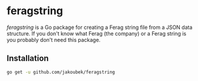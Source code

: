# feragstring

*feragstring* is a Go package for creating a Ferag string file from a JSON data structure. If you don't know what Ferag (the company) or a Ferag string is you probably don't need this package.

## Installation

```bash
go get -u github.com/jakoubek/feragstring
``` 